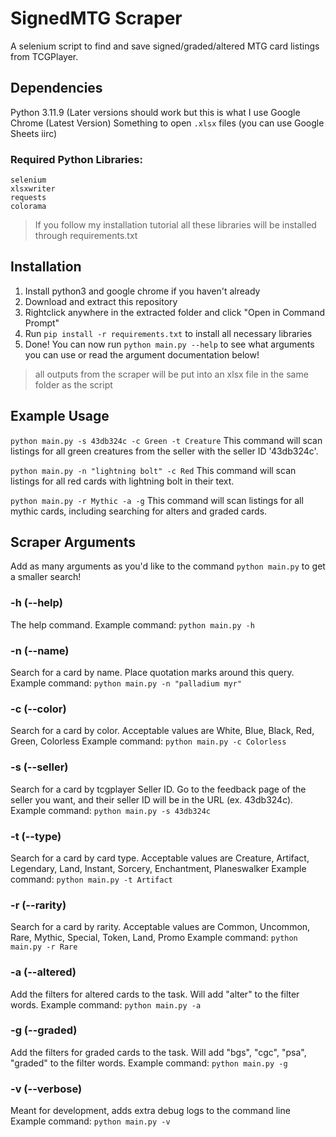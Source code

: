 # SignedMTG Scraper
A selenium script to find and save signed/graded/altered MTG card listings from TCGPlayer.

## Dependencies
Python 3.11.9 (Later versions should work but this is what I use
Google Chrome (Latest Version)
Something to open `.xlsx` files (you can use Google Sheets iirc)

### Required Python Libraries:
```
selenium
xlsxwriter
requests
colorama
```

> If you follow my installation tutorial all these libraries will be installed through requirements.txt

## Installation
1. Install python3 and google chrome if you haven't already 
2. Download and extract this repository
3. Rightclick anywhere in the extracted folder and click "Open in Command Prompt"
4. Run `pip install -r requirements.txt` to install all necessary libraries
5. Done! You can now run `python main.py --help` to see what arguments you can use or read the argument documentation below!
> all outputs from the scraper will be put into an xlsx file in the same folder as the script

## Example Usage
`python main.py -s 43db324c -c Green -t Creature`
This command will scan listings for all green creatures from the seller with the seller ID '43db324c'.

`python main.py -n "lightning bolt" -c Red`
This command will scan listings for all red cards with lightning bolt in their text.

`python main.py -r Mythic -a -g`
This command will scan listings for all mythic cards, including searching for alters and graded cards.

## Scraper Arguments
Add as many arguments as you'd like to the command `python main.py` to get a smaller search!

### -h (--help)
The help command.
Example command: `python main.py -h`
### -n (--name)
Search for a card by name. Place quotation marks around this query.
Example command: `python main.py -n "palladium myr"`
### -c (--color)
Search for a card by color. Acceptable values are White, Blue, Black, Red, Green, Colorless
Example command: `python main.py -c Colorless`
### -s (--seller)
Search for a card by tcgplayer Seller ID. Go to the feedback page of the seller you want, and their seller ID will be in the URL (ex. 43db324c).
Example command: `python main.py -s 43db324c`
### -t (--type)
Search for a card by card type. Acceptable values are Creature, Artifact, Legendary, Land, Instant, Sorcery, Enchantment, Planeswalker
Example command: `python main.py -t Artifact`
### -r (--rarity)
Search for a card by rarity. Acceptable values are Common, Uncommon, Rare, Mythic, Special, Token, Land, Promo
Example command: `python main.py -r Rare`
### -a (--altered)
Add the filters for altered cards to the task. Will add "alter" to the filter words.
Example command: `python main.py -a`
### -g (--graded)
Add the filters for graded cards to the task. Will add "bgs", "cgc", "psa", "graded" to the filter words.
Example command: `python main.py -g`
### -v (--verbose)
Meant for development, adds extra debug logs to the command line
Example command: `python main.py -v`


